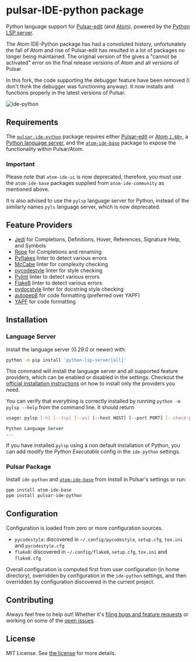 # pulsar-IDE-python package


Python language support for [Pulsar-edit](https://pulsar-edit.dev) (and [Atom](https://github.com/atom/atom)), powered by the [Python LSP server](https://github.com/python-lsp/python-lsp-server).

The Atom IDE-Python package has had a convoluted history, unfortunately the fall of Atom and rise of Pulsar-edit has resulted in a lot of packages no longer being maintained. The original version of the gives a "cannot be activated" error on the final release versions of Atom and all versions of Pulsar.

In this fork, the code supporting the debugger feature have been removed (I don't think the debugger was functioning anyway). It now installs and functions properly in the latest versions of Pulsar.

![ide-python](https://user-images.githubusercontent.com/13285808/30352538-b9687a76-9820-11e7-8876-c22751645d36.png)

## Requirements

The [`pulsar-ide-python`](https://atom.io/packages/ide-python) package requires either [Pulsar-edit](https://pulsar-edit.dev) or [Atom `1.60+`](https://github.com/atom/atom), a [Python language server](https://github.com/python-lsp/python-lsp-server), and the [`atom-ide-base`](https://github.com/atom-community/atom-ide-base) package to expose the functionality within Pulsar/Atom.


### Important

Please note that `atom-ide-ui` is now deprecated, therefore, you must use the `atom-ide-base` packages supplied from `atom-ide-community` as mentioned above.

It is also advised to use the `pylsp` language server for Python, instead of the similarly names `pyls` language server, which is now deprecated.

## Feature Providers

- [Jedi](https://github.com/davidhalter/jedi) for Completions, Definitions, Hover, References, Signature Help, and Symbols
- [Rope](https://github.com/python-rope/rope) for Completions and renaming
- [Pyflakes](https://github.com/PyCQA/pyflakes) linter to detect various errors
- [McCabe](https://github.com/PyCQA/mccabe) linter for complexity checking
- [pycodestyle](https://github.com/PyCQA/pycodestyle) linter for style checking
- [Pylint](https://www.pylint.org/) linter to detect various errors
- [Flake8](http://flake8.pycqa.org/en/latest/) linter to detect various errors
- [pydocstyle](https://github.com/PyCQA/pydocstyle) linter for docstring style checking
- [autopep8](https://github.com/hhatto/autopep8) for code formatting (preferred over YAPF)
- [YAPF](https://github.com/google/yapf) for code formatting

## Installation

### Language Server

Install the language server (0.29.0 or newer) with:

```bash
python -m pip install 'python-lsp-server[all]'
```

This command will install the language server and all supported feature providers, which can be enabled or disabled in the settings. Checkout the [official installation instructions](https://github.com/python-lsp/python-lsp-server#installation) on how to install only the providers you need.

You can verify that everything is correctly installed by running `python -m pylsp --help` from the command line.
It should return

```bash
usage: pylsp [-h] [--tcp] [--ws] [--host HOST] [--port PORT] [--check-parent-process] [--log-config LOG_CONFIG | --log-file LOG_FILE] [-v] [-V]

Python Language Server
...
```

If you have installed `pylsp` using a non default installation of Python, you can add modify the _Python Executable_ config in the `ide-python` settings.

### Pulsar Package

Install `ide-python` and [`atom-ide-base`](https://web.pulsar-edit.dev/packages/pulsar-ide-python) from _Install_ in Pulsar's settings or run:

```bash
ppm install atom-ide-base
ppm install pulsar-ide-python
```

## Configuration

Configuration is loaded from zero or more configuration sources.

- `pycodestyle`: discovered in `~/.config/pycodestyle`, `setup.cfg`, `tox.ini` and `pycodestyle.cfg`
- `flake8`: discovered in `~/.config/flake8`, `setup.cfg`, `tox.ini` and `flake8.cfg`

Overall configuration is computed first from user configuration (in home directory), overridden by configuration in the `ide-python` settings, and then overridden by configuration discovered in the current project.

## Contributing

Always feel free to help out! Whether it's [filing bugs and feature requests](https://github.com/mjrodgers/ide-python/issues/new) or working on some of the [open issues](https://github.com/mjrodgers/ide-python/issues).

## License

MIT License. See [the license](LICENSE.md) for more details.
